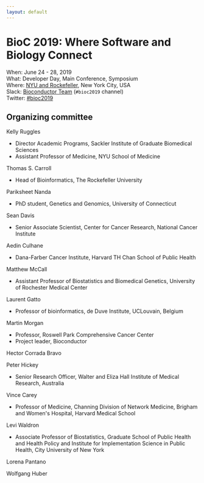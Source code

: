 ```yaml
---
layout: default
---
```


# BioC 2019: Where Software and Biology Connect

When: June 24 - 28, 2019<br />
What: Developer Day, Main Conference, Symposium<br />
Where: [NYU and Rockefeller][venue], New York City, USA<br />
Slack: [Bioconductor Team][] (`#bioc2019` channel)<br />
Twitter: [#bioc2019][tweet]<br />

[tweet]: https://twitter.com/hashtag/bioc2019?f=tweets
[venue]: ./travel-accommodations
[Bioconductor Team]: https://bioc-community.herokuapp.com/

## Organizing committee

Kelly Ruggles
- Director Academic Programs, Sackler Institute of Graduate Biomedical Sciences
- Assistant Professor of Medicine, NYU School of Medicine

Thomas S. Carroll
- Head of Bioinformatics, The Rockefeller University

Pariksheet Nanda
- PhD student, Genetics and Genomics, University of Connecticut

Sean Davis
- Senior Associate Scientist, Center for Cancer Research, National Cancer Institute

Aedin Culhane
  - Dana-Farber Cancer Institute, Harvard TH Chan School of Public Health

Matthew McCall
  - Assistant Professor of Biostatistics and Biomedical Genetics, University of Rochester Medical Center

Laurent Gatto
  - Professor of bioinformatics, de Duve Institute, UCLouvain, Belgium

Martin Morgan
  - Professor, Roswell Park Comprehensive Cancer Center
  - Project leader, Bioconductor

Hector Corrada Bravo

Peter Hickey
  - Senior Research Officer, Walter and Eliza Hall Institute of Medical Research, Australia

Vince Carey
  - Professor of Medicine, Channing Division of Network Medicine, Brigham and Women's Hospital, Harvard Medical School

Levi Waldron
  - Associate Professor of Biostatistics, Graduate School of Public Health and Health Policy and Institute for Implementation Science in Public Health, City University of New York 

Lorena Pantano

Wolfgang Huber
